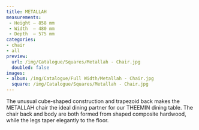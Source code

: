 ```yaml
---
title: METALLAH
measurements:
 - Height — 858 mm
 - Width  — 480 mm
 - Depth  — 575 mm
categories:
- chair
- all
preview:
  url: /img/Catalogue/Squares/Metallah - Chair.jpg
  doubled: false
images:
- album: /img/Catalogue/Full Width/Metallah - Chair.jpg
  square: /img/Catalogue/Squares/Metallah - Chair.jpg
---
```


The unusual cube-shaped construction and trapezoid back makes the METALLAH chair the ideal dining partner for our THEEMIN dining table. The chair back and body are both formed from shaped composite hardwood, while the legs taper elegantly to the floor.

